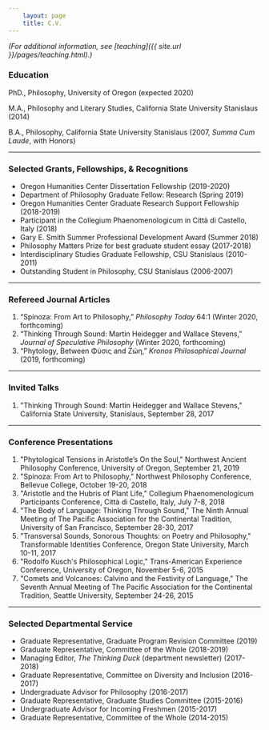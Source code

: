 ```yaml
---
    layout: page
    title: C.V.
---
```


*(For additional information, see [teaching]({{ site.url }}/pages/teaching.html).)*

### Education

PhD., Philosophy, University of Oregon (expected 2020)

M.A., Philosophy and Literary Studies, California State University Stanislaus (2014)

B.A., Philosophy, California State University Stanislaus (2007, *Summa Cum Laude*, with Honors)

---

### Selected Grants, Fellowships, & Recognitions
- Oregon Humanities Center Dissertation Fellowship (2019-2020)
- Department of Philosophy Graduate Fellow: Research (Spring 2019)
- Oregon Humanities Center Graduate Research Support Fellowship (2018-2019)
- Participant in the Collegium Phaenomenologicum in Città di Castello, Italy (2018)
- Gary E. Smith Summer Professional Development Award (Summer 2018)
- Philosophy Matters Prize for best graduate student essay (2017-2018)
- Interdisciplinary Studies Graduate Fellowship, CSU Stanislaus (2010-2011)
- Outstanding Student in Philosophy, CSU Stanislaus (2006-2007)

---

### Refereed Journal Articles

1. “Spinoza: From Art to Philosophy,” *Philosophy Today* 64:1 (Winter 2020, forthcoming)
1. “Thinking Through Sound: Martin Heidegger and Wallace Stevens,” *Journal of Speculative Philosophy* (Winter 2020, forthcoming)
1. “Phytology, Between Φύσις and Ζώη,” *Kronos Philosophical Journal* (2019, forthcoming)

---

### Invited Talks
1. "Thinking Through Sound: Martin Heidegger and Wallace Stevens," California State University, Stanislaus, September 28, 2017

---

### Conference Presentations
1. "Phytological Tensions in Aristotle’s On the Soul," Northwest Ancient Philosophy Conference, University of Oregon, September 21, 2019
1. "Spinoza: From Art to Philosophy," Northwest Philosophy Conference, Bellevue College, October 19-20, 2018
1. "Aristotle and the Hubris of Plant Life," Collegium Phaenomenologicum Participants Conference, Città di Castello, Italy, July 7-8, 2018
1. "The Body of Language: Thinking Through Sound," The Ninth Annual Meeting of The Pacific Association for the Continental Tradition, University of San Francisco, September 28-30, 2017
1. "Transversal Sounds, Sonorous Thoughts: on Poetry and Philosophy," Transformable Identities Conference, Oregon State University, March 10-11, 2017
1. "Rodolfo Kusch's Philosophical Logic," Trans-American Experience Conference, University of Oregon, November 5-6, 2015
1. "Comets and Volcanoes: Calvino and the Festivity of Language," The Seventh Annual Meeting of The Pacific Association for the Continental Tradition, Seattle University, September 24-26, 2015

---

### Selected Departmental Service
- Graduate Representative, Graduate Program Revision Committee (2019)
- Graduate Representative, Committee of the Whole (2018-2019)
- Managing Editor, *The Thinking Duck* (department newsletter) (2017-2018)
- Graduate Representative, Committee on Diversity and Inclusion (2016-2017)
- Undergraduate Advisor for Philosophy (2016-2017)
- Graduate Representative, Graduate Studies Committee (2015-2016)
- Undergraduate Advisor for Incoming Freshmen (2015-2017)
- Graduate Representative, Committee of the Whole (2014-2015)
